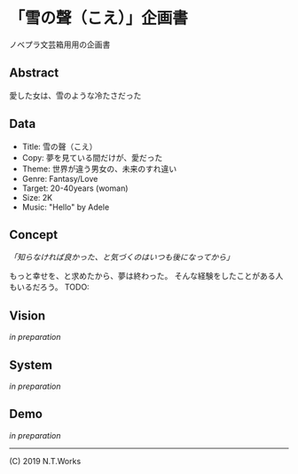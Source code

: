 # 「雪の聲（こえ）」企画書

ノベプラ文芸箱用用の企画書

## Abstract

愛した女は、雪のような冷たさだった

## Data

- Title: 雪の聲（こえ）
- Copy: 夢を見ている間だけが、愛だった
- Theme: 世界が違う男女の、未来のすれ違い
- Genre: Fantasy/Love
- Target: 20-40years (woman)
- Size: 2K
- Music: "Hello" by Adele

## Concept

_「知らなければ良かった、と気づくのはいつも後になってから」_

もっと幸せを、と求めたから、夢は終わった。
そんな経験をしたことがある人もいるだろう。
TODO:

## Vision

_in preparation_

## System

_in preparation_

## Demo

_in preparation_

---
(C) 2019 N.T.Works
